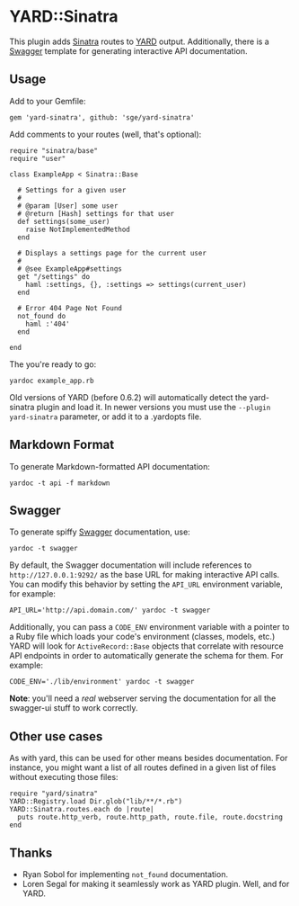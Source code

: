 # YARD::Sinatra

This plugin adds [Sinatra](http://sinatrarb.com) routes to [YARD](http://yardoc.org/) output. Additionally, there is a [Swagger](http://github.com/wordnik/swagger-core) template for generating interactive API documentation.

## Usage

Add to your Gemfile:
    
    gem 'yard-sinatra', github: 'sge/yard-sinatra'

Add comments to your routes (well, that's optional):

    require "sinatra/base"
    require "user"
    
    class ExampleApp < Sinatra::Base
    
      # Settings for a given user
      #
      # @param [User] some user
      # @return [Hash] settings for that user
      def settings(some_user)
        raise NotImplementedMethod
      end
      
      # Displays a settings page for the current user
      #
      # @see ExampleApp#settings
      get "/settings" do
        haml :settings, {}, :settings => settings(current_user)
      end
      
      # Error 404 Page Not Found
      not_found do
        haml :'404'
      end
    
    end

The you're ready to go:

    yardoc example_app.rb

Old versions of YARD (before 0.6.2) will automatically detect the yard-sinatra plugin and load it. In newer versions you must use the `--plugin yard-sinatra` parameter, or add it to a .yardopts file.

## Markdown Format

To generate Markdown-formatted API documentation:

    yardoc -t api -f markdown

## Swagger

To generate spiffy [Swagger](http://github.com/wordnik/swagger-core) documentation, use:

    yardoc -t swagger

By default, the Swagger documentation will include references to `http://127.0.0.1:9292/` as the base URL for making interactive API calls. You can modify this behavior by setting the `API_URL` environment variable, for example:

    API_URL='http://api.domain.com/' yardoc -t swagger

Additionally, you can pass a `CODE_ENV` environment variable with a pointer to a Ruby file which loads your code's environment (classes, models, etc.) YARD will look for `ActiveRecord::Base` objects that correlate with resource API endpoints in order to automatically generate the schema for them. For example:

    CODE_ENV='./lib/environment' yardoc -t swagger

**Note**: you'll need a *real* webserver serving the documentation for all the swagger-ui stuff to work correctly.

## Other use cases

As with yard, this can be used for other means besides documentation.
For instance, you might want a list of all routes defined in a given list of files without executing those files:

    require "yard/sinatra"
    YARD::Registry.load Dir.glob("lib/**/*.rb")
    YARD::Sinatra.routes.each do |route|
      puts route.http_verb, route.http_path, route.file, route.docstring
    end

## Thanks

* Ryan Sobol for implementing `not_found` documentation.
* Loren Segal for making it seamlessly work as YARD plugin.
  Well, and for YARD.
